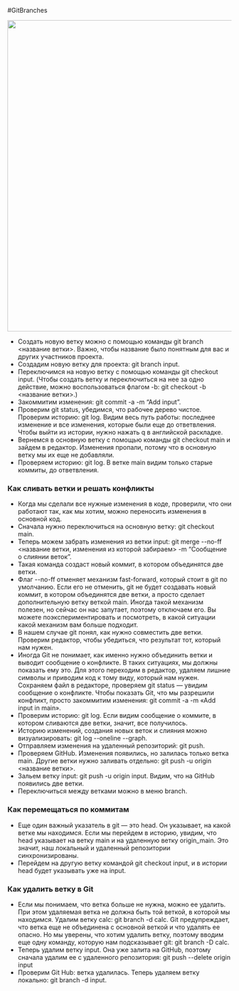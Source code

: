 #GitBranches

<img src="https://res.cloudinary.com/practicaldev/image/fetch/s--SuAdPSjR--/c_imagga_scale,f_auto,fl_progressive,h_420,q_auto,w_1000/https://dev-to-uploads.s3.amazonaws.com/uploads/articles/2aridnng7k6bly55lic9.jpeg" width="700px"/>

+ Создать новую ветку можно с помощью команды git branch <название ветки>. Важно, чтобы название было понятным для вас и других участников проекта. 
+ Создадим новую ветку для проекта: git branch input.
+ Переключимся на новую ветку с помощью команды git checkout input. (Чтобы создать ветку и переключиться на нее за одно действие, можно воспользоваться флагом -b: git checkout -b <название ветки>.)
+ Закоммитим изменения: git commit -a -m “Add input”.
+ Проверим git status, убедимся, что рабочее дерево чистое. Проверим историю: git log. Видим весь путь работы: последнее изменение и все изменения, которые были еще до ответвления. Чтобы выйти из истории, нужно нажать q в английской раскладке.
+ Вернемся в основную ветку с помощью команды git checkout main и зайдем в редактор. Изменения пропали, потому что в основную ветку мы их еще не добавляли. 
+ Проверяем историю: git log. В ветке main видим только старые коммиты, до ответвления. 
### Как сливать ветки и решать конфликты
+ Когда мы сделали все нужные изменения в коде, проверили, что они работают так, как мы хотим, можно переносить изменения в основной код. 
+ Сначала нужно переключиться на основную ветку: git checkout main.
+ Теперь можем забрать изменения из ветки input: git merge --no-ff <название ветки, изменения из которой забираем> -m “Сообщение о слиянии веток”.
+ Такая команда создаст новый коммит, в котором объединятся две ветки.
+ Флаг --no-ff отменяет механизм fast-forward, который стоит в git по умолчанию. Если его не отменить, git не будет создавать новый коммит, в котором объединятся две ветки, а просто сделает дополнительную ветку веткой main. Иногда такой механизм полезен, но сейчас он нас запутает, поэтому отключаем его. Вы можете поэкспериментировать и посмотреть, в какой ситуации какой механизм вам больше подходит. 
+ В нашем случае git понял, как нужно совместить две ветки. Проверим редактор, чтобы убедиться, что результат тот, который нам нужен.
+ Иногда Git не понимает, как именно нужно объединить ветки и выводит сообщение о конфликте. В таких ситуациях, мы должны показать ему это. Для этого переходим в редактор, удаляем лишние символы и приводим код к тому виду, который нам нужен.  Сохраняем файл в редакторе, проверяем git status — увидим сообщение о конфликте. Чтобы показать Git, что мы разрешили конфликт, просто закоммитим изменения: git commit -a -m «Add input in main».
+ Проверим историю: git log. Если видим сообщение о коммите, в котором сливаются две ветки, значит, все получилось.
+ Историю изменений, создания новых веток и слияния можно визуализировать: git log --oneline --graph.
+ Отправляем изменения на удаленный репозиторий: git push.
+ Проверяем GitHub. Изменения появились, но залилась только ветка main. Другие ветки нужно заливать отдельно: git push -u origin <название ветки>.
+ Зальем ветку input: git push -u origin input. Видим, что на GitHub появились две ветки.
+ Переключиться между ветками можно в меню branch.
### Как перемещаться по коммитам  
+ Еще один важный указатель в git — это head. Он указывает, на какой ветке мы находимся. Если мы перейдем в историю, увидим, что head указывает на ветку main и на удаленную ветку origin_main. Это значит, наш локальный и удаленный репозитории синхронизированы. 
+ Перейдем на другую ветку командой git checkout input, и в истории head будет указывать уже на input.
### Как удалить ветку в Git
+ Если мы понимаем, что ветка больше не нужна, можно ее удалить.  При этом удаляемая ветка не должна быть той веткой, в которой мы находимся. Удалим ветку calc: git branch -d calc. Git предупреждает, что ветка еще не объединена с основной веткой и что удалять ее опасно. Но мы уверены, что хотим удалить ветку, поэтому вводим еще одну команду, которую нам подсказывает git: git branch -D calc.
+ Теперь удалим ветку input. Она уже залита на GitHub, поэтому сначала удалим ее с удаленного репозитория: git push --delete origin input
+ Проверим Git Hub: ветка удалилась. Теперь удаляем ветку локально: git branch -d input.
